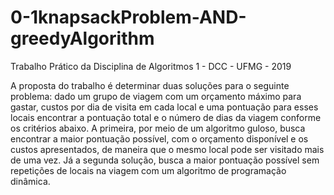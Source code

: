 # 0-1knapsackProblem-AND-greedyAlgorithm

Trabalho Prático da Disciplina de Algoritmos 1 - DCC - UFMG - 2019

A proposta do trabalho é determinar duas soluções para o seguinte problema: dado um grupo de viagem com um orçamento máximo para gastar, custos por dia de visita em
cada local e uma pontuação para esses locais encontrar a pontuação total e o número de dias da viagem conforme os critérios abaixo.
A primeira, por meio de um algoritmo guloso, busca encontrar a maior pontuação possível, com o orçamento disponível e os custos apresentados, de maneira que o
mesmo local pode ser visitado mais de uma vez. Já a segunda solução, busca a maior pontuação possível sem repetições de locais na viagem com um algoritmo de
programação dinâmica.
